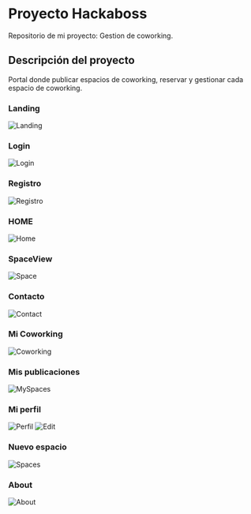 
# Proyecto Hackaboss

Repositorio de mi proyecto: Gestion de coworking.

## Descripción del proyecto

Portal donde publicar espacios de coworking, reservar y gestionar cada espacio de coworking.

### Landing
![Landing](/COWORK/img/Landing.png )

### Login
![Login](/COWORK/img/Login.png )

### Registro
![Registro](/COWORK/img/Register.png )

### HOME
![Home](/COWORK/img/SpaceView.png )

### SpaceView
![Space](/COWORK/img/Login.png )

### Contacto
![Contact](/COWORK/img/Contact.png )

### Mi Coworking
![Coworking](/COWORK/img/MyCoworking.png )

### Mis publicaciones
![MySpaces](/COWORK/img/MySpaces.png )

### Mi perfil
![Perfil](/COWORK/img/Myprofile.png )
![Edit](/COWORK/img/EditProfile.png )

### Nuevo espacio
![Spaces](/COWORK/img/NewPost.png )

### About 
![About](/COWORK/img/About.png )
